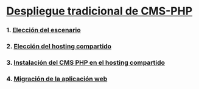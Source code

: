 # [Despliegue tradicional de CMS-PHP](https://github.com/PalomaR88/Despliegue_tradicional_de_CMS_PHP/blob/master/Practica.md#despliegue-tradicional-de-cms-php)
### 1. [Elección del escenario](https://github.com/PalomaR88/Despliegue_tradicional_de_CMS_PHP/blob/master/Practica.md#tarea-1-elecci%C3%B3n-del-escenario-que-vas-a-montar)
### 2. [Elección del hosting compartido](https://github.com/PalomaR88/Despliegue_tradicional_de_CMS_PHP/blob/master/Practica.md#tarea-2-elecci%C3%B3n-de-un-hosting-compartido)
### 3. [Instalación del CMS PHP en el hosting compartido](https://github.com/PalomaR88/Despliegue_tradicional_de_CMS_PHP/blob/master/Practica.md#tarea-3-instalaci%C3%B3n-del-cms-php-en-el-hosting-compartido)
### 4. [Migración de la aplicación web](https://github.com/PalomaR88/Despliegue_tradicional_de_CMS_PHP/blob/master/Practica.md#tarea-4-migraci%C3%B3n-de-la-apliaci%C3%B3n-web)
